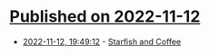 # [Published on 2022-11-12](index.md)

* [2022-11-12, 19:49:12](https://news.ycombinator.com/item?id=33576372) - [Starfish and Coffee](https://www.starfishandcoffeeofficial.com/pages/the-story)
